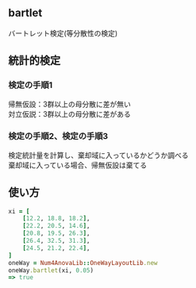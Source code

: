 bartlet
-------
バートレット検定(等分散性の検定)

## 統計的検定
### 検定の手順1

帰無仮設：3群以上の母分散に差が無い  
対立仮説：3群以上の母分散に差がある  

### 検定の手順2、検定の手順3

検定統計量を計算し、棄却域に入っているかどうか調べる  
棄却域に入っている場合、帰無仮設は棄てる

## 使い方

```ruby
xi = [
    [12.2, 18.8, 18.2],
    [22.2, 20.5, 14.6],
    [20.8, 19.5, 26.3],
    [26.4, 32.5, 31.3],
    [24.5, 21.2, 22.4],
]
oneWay = Num4AnovaLib::OneWayLayoutLib.new 
oneWay.bartlet(xi, 0.05)
=> true
```

